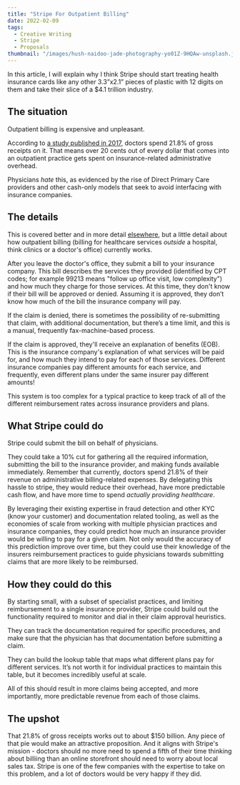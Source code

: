```yaml
---
title: "Stripe For Outpatient Billing"
date: 2022-02-09
tags:
  - Creative Writing
  - Stripe
  - Proposals
thumbnail: "/images/hush-naidoo-jade-photography-yo01Z-9HQAw-unsplash.jpg"
---
```

In this article, I will explain why I think Stripe should start treating health insurance cards like any other 3.3”x2.1” pieces of plastic with 12 digits on them and take their slice of a $4.1 trillion industry.

## The situation

Outpatient billing is expensive and unpleasant. 

According to [a study published in 2017](https://doi.org/10.7326/M19-2818), doctors spend 21.8% of gross receipts on it. That means over 20 cents out of every dollar that comes into an outpatient practice gets spent on insurance-related administrative overhead.

Physicians _hate_ this, as evidenced by the rise of Direct Primary Care providers and other cash-only models that seek to avoid interfacing with insurance companies.

## The details

This is covered better and in more detail [elsewhere](https://truecostofhealthcare.org/outpatient_charges/), but a little detail about how outpatient billing (billing for healthcare services _outside_ a hospital, think clinics or a doctor's office) currently works.

After you leave the doctor's office, they submit a bill to your insurance company. This bill describes the services they provided (identified by CPT codes; for example 99213 means "follow up office visit, low complexity") and how much they charge for those services. At this time, they don't know if their bill will be approved or denied. Assuming it is approved, they don’t know how much of the bill the insurance company will pay.

If the claim is denied, there is sometimes the possibility of re-submitting that claim, with additional documentation, but there’s a time limit, and this is a manual, frequently fax-machine-based process.

If the claim is approved, they'll receive an explanation of benefits (EOB). This is the insurance company's explanation of what services will be paid for, and how much they intend to pay for each of those services. Different insurance companies pay different amounts for each service, and frequently, even different plans under the same insurer pay different amounts!

This system is too complex for a typical practice to keep track of all of the different reimbursement rates across insurance providers and plans.

## What Stripe could do

Stripe could submit the bill on behalf of physicians.

They could take a 10% cut for gathering all the required information, submitting the bill to the insurance provider, and making funds available immediately. Remember that currently, doctors spend 21.8% of their revenue on administrative billing-related expenses. By delegating this hassle to stripe, they would reduce their overhead, have more predictable cash flow, and have more time to spend _actually providing healthcare_.

By leveraging their existing expertise in fraud detection and other KYC (know your customer) and documentation related tooling, as well as the economies of scale from working with multiple physician practices and insurance companies, they could predict how much an insurance provider would be willing to pay for a given claim. Not only would the accuracy of this prediction improve over time, but they could use their knowledge of the insurers reimbursement practices to guide physicians towards submitting claims that are more likely to be reimbursed.

## How they could do this

By starting small, with a subset of specialist practices, and limiting reimbursement to a single insurance provider, Stripe could build out the functionality required to monitor and dial in their claim approval heuristics.

They can track the documentation required for specific procedures, and make sure that the physician has that documentation before submitting a claim.

They can build the lookup table that maps what different plans pay for different services. It’s not worth it for individual practices to maintain this table, but it becomes incredibly useful at scale.

All of this should result in more claims being accepted, and more importantly, more predictable revenue from each of those claims.

## The upshot

That 21.8% of gross receipts works out to about $150 billion. Any piece of that pie would make an attractive proposition. And it aligns with Stripe's mission - doctors should no more need to spend a fifth of their time thinking about billiing than an online storefront should need to worry about local sales tax. Stripe is one of the few companies with the expertise to take on this problem, and a lot of doctors would be very happy if they did.
